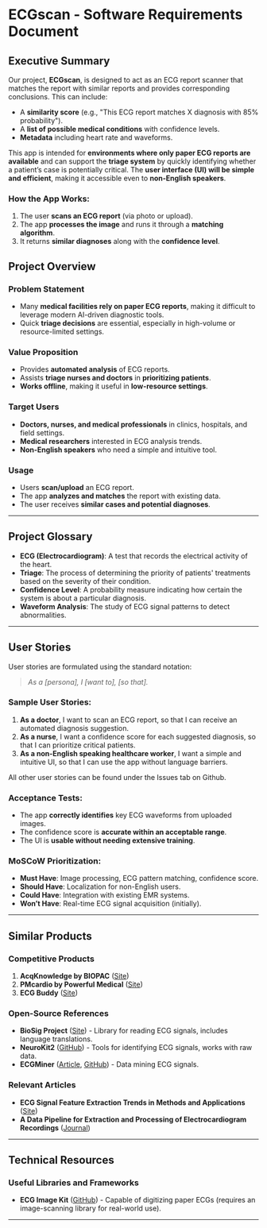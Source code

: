 # ECGscan - Software Requirements Document

## Executive Summary
Our project, **ECGscan**, is designed to act as an ECG report scanner that matches the report with similar reports and provides corresponding conclusions. This can include:
- A **similarity score** (e.g., "This ECG report matches X diagnosis with 85% probability").
- A **list of possible medical conditions** with confidence levels.
- **Metadata** including heart rate and waveforms.

This app is intended for **environments where only paper ECG reports are available** and can support the **triage system** by quickly identifying whether a patient’s case is potentially critical. The **user interface (UI) will be simple and efficient**, making it accessible even to **non-English speakers**.

### How the App Works:
1. The user **scans an ECG report** (via photo or upload).
2. The app **processes the image** and runs it through a **matching algorithm**.
3. It returns **similar diagnoses** along with the **confidence level**.


## Project Overview
### Problem Statement
- Many **medical facilities rely on paper ECG reports**, making it difficult to leverage modern AI-driven diagnostic tools.
- Quick **triage decisions** are essential, especially in high-volume or resource-limited settings.

### Value Proposition
- Provides **automated analysis** of ECG reports.
- Assists **triage nurses and doctors** in **prioritizing patients**.
- **Works offline**, making it useful in **low-resource settings**.

### Target Users
- **Doctors, nurses, and medical professionals** in clinics, hospitals, and field settings.
- **Medical researchers** interested in ECG analysis trends.
- **Non-English speakers** who need a simple and intuitive tool.

### Usage
- Users **scan/upload** an ECG report.
- The app **analyzes and matches** the report with existing data.
- The user receives **similar cases and potential diagnoses**.

---

## Project Glossary
- **ECG (Electrocardiogram)**: A test that records the electrical activity of the heart.
- **Triage**: The process of determining the priority of patients' treatments based on the severity of their condition.
- **Confidence Level**: A probability measure indicating how certain the system is about a particular diagnosis.
- **Waveform Analysis**: The study of ECG signal patterns to detect abnormalities.

---

## User Stories
User stories are formulated using the standard notation:
> *As a [persona], I [want to], [so that].*

### Sample User Stories:
1. **As a doctor**, I want to scan an ECG report, so that I can receive an automated diagnosis suggestion.
2. **As a nurse**, I want a confidence score for each suggested diagnosis, so that I can prioritize critical patients.
3. **As a non-English speaking healthcare worker**, I want a simple and intuitive UI, so that I can use the app without language barriers.

All other user stories can be found under the Issues tab on Github.

### Acceptance Tests:
- The app **correctly identifies** key ECG waveforms from uploaded images.
- The confidence score is **accurate within an acceptable range**.
- The UI is **usable without needing extensive training**.

### MoSCoW Prioritization:
- **Must Have**: Image processing, ECG pattern matching, confidence score.
- **Should Have**: Localization for non-English users.
- **Could Have**: Integration with existing EMR systems.
- **Won’t Have**: Real-time ECG signal acquisition (initially).

---

## Similar Products

### Competitive Products
1. **AcqKnowledge by BIOPAC** ([Site](https://www.biopac.com/knowledge-base/ecg-analysis/))
2. **PMcardio by Powerful Medical** ([Site](https://www.powerfulmedical.com/))
3. **ECG Buddy** ([Site](https://www.ecgbuddy.ai/en))

### Open-Source References
- **BioSig Project** ([Site](https://biosig.sourceforge.net/projects.html)) - Library for reading ECG signals, includes language translations.
- **NeuroKit2** ([GitHub](https://neuropsychology.github.io/NeuroKit/)) - Tools for identifying ECG signals, works with raw data.
- **ECGMiner** ([Article](https://www.sciencedirect.com/science/article/pii/S016926072400049X), [GitHub](https://github.com/adofersan/ecg-miner)) - Data mining ECG signals.

### Relevant Articles
- **ECG Signal Feature Extraction Trends in Methods and Applications** ([Site](https://biomedical-engineering-online.biomedcentral.com/articles/10.1186/s12938-023-01075-1))
- **A Data Pipeline for Extraction and Processing of Electrocardiogram Recordings** ([Journal](https://www.cinc.org/2021/Program/accepted/228_Preprint.pdf))

---

## Technical Resources
### Useful Libraries and Frameworks
- **ECG Image Kit** ([GitHub](https://github.com/alphanumericslab/ecg-image-kit)) - Capable of digitizing paper ECGs (requires an image-scanning library for real-world use).

---
